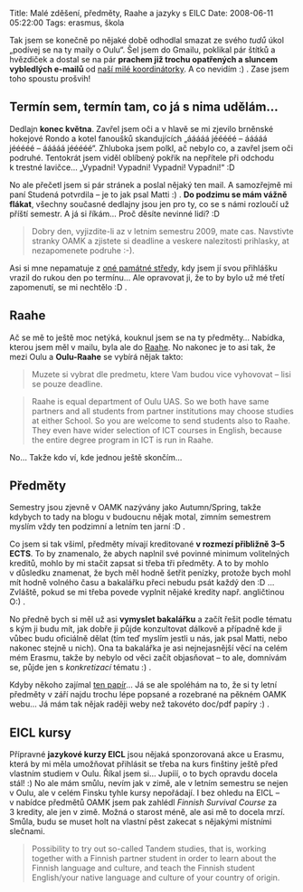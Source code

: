 Title: Malé zděšení, předměty, Raahe a jazyky s EILC
Date: 2008-06-11 05:22:00
Tags: erasmus, škola

Tak jsem se konečně po nějaké době odhodlal smazat ze svého *tudů* úkol „podívej se na ty maily o Oulu“. Šel jsem do Gmailu, poklikal pár štítků a hvězdiček a dostal se na pár **prachem již trochu opatřených a sluncem vybledlých e-mailů** od [naší milé koordinátorky](http://www.fit.vutbr.cz/~studena/). A co nevidím :) . Zase jsem toho spoustu prošvih!

## Termín sem, termín tam, co já s nima udělám…

Dedlajn **konec května**. Zavřel jsem oči a v hlavě se mi zjevilo brněnské hokejové Rondo a kotel fanoušků skandujících „ááááá jééééé – ááááá jééééé – ááááá jééééé“. Zhluboka jsem polkl, ač nebylo co, a zavřel jsem oči podruhé. Tentokrát jsem viděl oblíbený pokřik na nepřítele při odchodu k trestné lavičce… „Vypadni! Vypadni! Vypadni! Vypadni!“ :D

No ale přečetl jsem si pár stránek a poslal nějaký ten mail. A samozřejmě mi paní Studená potvrdila – je to jak psal Matti :) . **Do podzimu se mám vážně flákat**, všechny současné dedlajny jsou jen pro ty, co se s námi rozloučí už příští semestr. A já si říkám… Proč děsíte nevinné lidi? :D

> Dobry den, vyjizdite-li az v letnim semestru 2009, mate cas. Navstivte stranky OAMK a zjistete si deadline a veskere nalezitosti prihlasky, at nezapomenete podruhe :-).

Asi si mne nepamatuje z [oné památné středy](http://blog.javorek.net/2008/02/17/erasmus/), kdy jsem jí svou přihlášku vrazil do rukou den po termínu… Ale opravovat ji, že to by bylo už mé třetí zapomenutí, se mi nechtělo
:D .

## Raahe

Ač se mě to ještě moc netýká, kouknul jsem se na ty předměty… Nabídka, kterou jsem měl v mailu, byla ale do [Raahe](http://maps.google.com/maps?f=q&hl=cs&geocode=&q=raahe&sll=49.223844,16.582586&sspn=0.007568,0.017917&ie=UTF8&ll=64.862941,25.114746&spn=0.630033,2.293396&z=9&iwloc=addr). No nakonec je to asi tak, že mezi Oulu a **Oulu-Raahe** se vybírá nějak takto:

> Muzete si vybrat dle predmetu, ktere Vam budou vice vyhovovat – lisi se pouze deadline.

> Raahe is equal department of Oulu UAS. So we both have same partners and all students from partner institutions may choose studies at either School. So you are welcome to send students also to Raahe. They even have wider selection of ICT courses in English, because the entire degree program in ICT is run in Raahe.

No… Takže kdo ví, kde jednou ještě skončím…

## Předměty

Semestry jsou zjevně v OAMK nazývány jako Autumn/Spring, takže kdybych to tady na blogu v budoucnu nějak motal, zimním semestrem myslím vždy ten podzimní a letním ten jarní :D .

Co jsem si tak všiml, předměty mívají kreditované **v rozmezí přibližně 3–5 ECTS**. To by znamenalo, že abych naplnil své povinné minimum volitelných kreditů, mohlo by mi stačit zapsat si třeba tři předměty. A to by mohlo v důsledku znamenat, že bych měl hodně šetřit penízky, protože bych mohl mít hodně volného času a bakalářku přeci nebudu psát každý den :D … Zvláště, pokud se mi třeba povede vyplnit nějaké kredity např. angličtinou O:) .

No předně bych si měl už asi **vymyslet bakalářku** a začít řešit podle tématu s kým ji budu mít, jak dobře ji půjde konzultovat dálkově a případně kde ji vůbec budu oficiálně dělat (tím teď myslím jestli u nás, jak psal Matti, nebo nakonec stejně u nich). Ona ta bakalářka je asi nejnejasnější věcí na celém mém Erasmu, takže by nebylo od věci začít objasňovat – to ale, domnívám se, půjde jen s *konkretizací* tématu :) .

Kdyby někoho zajímal [ten papír](files/courses0809.pdf)… Já se ale spoléhám na to, že si ty letní předměty v září najdu trochu lépe popsané a rozebrané na pěkném OAMK webu… Já mám tak nějak raději weby než takovéto doc/pdf papíry :) .

## EICL kursy

Přípravné **jazykové kurzy EICL** jsou nějaká sponzorovaná akce u Erasmu, která by mi měla umožňovat přihlásit se třeba na kurs finštiny ještě před vlastním studiem v Oulu. Říkal jsem si… Jupííí, o to bych opravdu docela stál! :) No ale mám smůlu, nevím jak v zimě, ale v letním semestru se nejen v Oulu, ale v celém Finsku tyhle kursy nepořádají. I bez ohledu na EICL – v nabídce předmětů OAMK jsem pak zahlédl *Finnish Survival Course* za 3 kredity, ale jen v zimě. Možná o starost méně, ale asi mě to docela mrzí. Smůla, budu se muset holt na vlastní pěst zakecat s nějakými místními slečnami.

> Possibility to try out so-called Tandem studies, that is, working together with a Finnish partner student in order to learn about the Finnish language and culture, and teach the Finnish student English/your native language and culture of your country of origin.